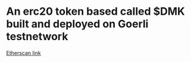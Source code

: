# An erc20 token based called $DMK built and deployed on Goerli testnetwork
[Etherscan link](https://goerli.etherscan.io/token/0x39e4b0dd2df26462d4562f29c5f75abd4fe24c44)
